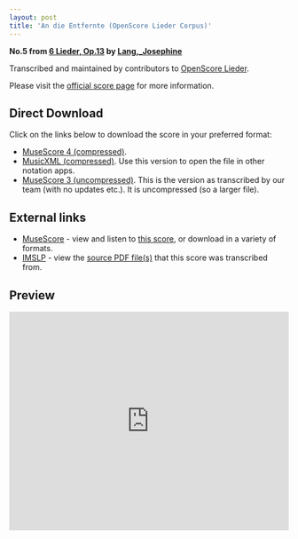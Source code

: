 ```yaml
---
layout: post
title: 'An die Entfernte (OpenScore Lieder Corpus)'
---
```


__No.5 from [6 Lieder, Op.13](https://fourscoreandmore.org/openscore/lieder/Lang,_Josephine/6_Lieder,_Op.13/) by [Lang,_Josephine](https://fourscoreandmore.org/openscore/lieder/Lang,_Josephine)__

Transcribed and maintained by contributors to [OpenScore Lieder].

Please visit the [official score page] for more information.

[official score page]: https://musescore.com/openscore-lieder-corpus/scores/6077196
[OpenScore Lieder]: https://musescore.com/openscore-lieder-corpus

## Direct Download

Click on the links below to download the score in your preferred format:
- [MuseScore 4 (compressed)](https://fourscoreandmore.org/openscore/lieder/Lang,_Josephine/6_Lieder,_Op.13/5_An_die_Entfernte.mscz).
- [MusicXML (compressed)](https://fourscoreandmore.org/openscore/lieder/Lang,_Josephine/6_Lieder,_Op.13/5_An_die_Entfernte.mxl). Use this version to open the file in other notation apps.
- [MuseScore 3 (uncompressed)](https://raw.githubusercontent.com/OpenScore/Lieder/refs/heads/main/scores/Lang,_Josephine/6_Lieder,_Op.13/5_An_die_Entfernte/lc6077196.mscx). This is the version as transcribed by our team (with no updates etc.). It is uncompressed (so a larger file).

## External links

- [MuseScore] - view and listen to [this score][MuseScore], or download in a variety of formats.
- [IMSLP] - view the [source PDF file(s)][IMSLP] that this score was transcribed from.

[MuseScore]: https://musescore.com/score/6077196
[IMSLP]: https://imslp.org/wiki/Special:ReverseLookup/616476

## Preview

<iframe width="100%" height="394" src="https://musescore.com/openscore-lieder-corpus/scores/6077196/embed" frameborder="0" allowfullscreen allow="autoplay; fullscreen"></iframe>
